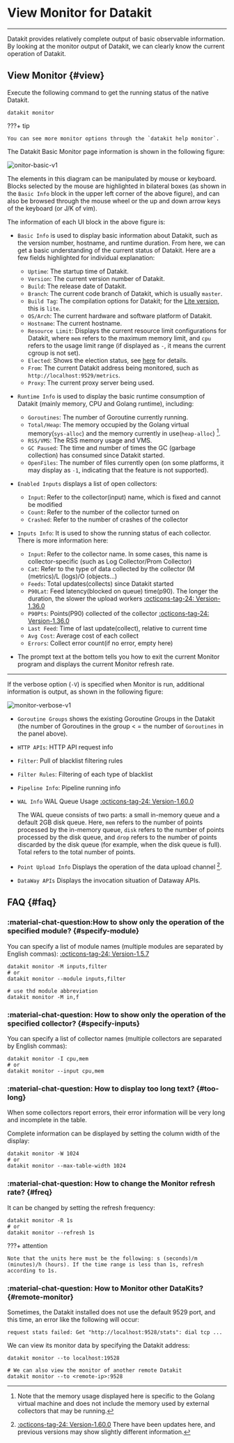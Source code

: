 
# View Monitor for Datakit
---

Datakit provides relatively complete output of basic observable information. By looking at the monitor output of Datakit, we can clearly know the current operation of Datakit.

## View Monitor {#view}

Execute the following command to get the running status of the native Datakit.

```shell
datakit monitor
```
<!-- markdownlint-disable MD046 -->
???+ tip

    You can see more monitor options through the `datakit help monitor`.
<!-- markdownlint-enable -->
The Datakit Basic Monitor page information is shown in the following figure:

![`onitor-basic-v1`](https://static.guance.com/images/datakit/monitor-basic-v1.png)

The elements in this diagram can be manipulated by mouse or keyboard. Blocks selected by the mouse are highlighted in bilateral boxes (as shown in the `Basic Info` block in the upper left corner of the above figure), and can also be browsed through the mouse wheel or the up and down arrow keys of the keyboard (or J/K of vim).

The information of each UI block in the above figure is:

- `Basic Info` is used to display basic information about Datakit, such as the version number, hostname, and runtime duration. From here, we can get a basic understanding of the current status of Datakit. Here are a few fields highlighted for individual explanation:
    - `Uptime`: The startup time of Datakit.
    - `Version`: The current version number of Datakit.
    - `Build`: The release date of Datakit.
    - `Branch`: The current code branch of Datakit, which is usually `master`.
    - `Build Tag`: The compilation options for Datakit; for the [Lite version](datakit-install.md#lite-install), this is `lite`.
    - `OS/Arch`: The current hardware and software platform of Datakit.
    - `Hostname`: The current hostname.
    - `Resource Limit`: Displays the current resource limit configurations for Datakit, where `mem` refers to the maximum memory limit, and `cpu` refers to the usage limit range (if displayed as `-`, it means the current cgroup is not set).
    - `Elected`: Shows the election status, see [here](election.md#status) for details.
    - `From`: The current Datakit address being monitored, such as `http://localhost:9529/metrics`.
    - `Proxy`: The current proxy server being used.

- `Runtime Info` is used to display the basic runtime consumption of Datakit (mainly memory, CPU and Golang runtime), including:

    - `Goroutines`: The number of Goroutine currently running.
    - `Total/Heap`: The memory occupied by the Golang virtual memory(`sys-alloc`) and the memory currently in use(`heap-alloc`) [^go-mem].
    - `RSS/VMS`: The RSS memory usage and VMS.
    - `GC Paused`: The time and number of times the GC (garbage collection) has consumed since Datakit started.
    - `OpenFiles`: The number of files currently open (on some platforms, it may display as `-1`, indicating that the feature is not supported).

[^go-mem]: Note that the memory usage displayed here is specific to the Golang virtual machine and does not include the memory used by external collectors that may be running.

- `Enabled Inputs` displays a list of open collectors:

    - `Input`: Refer to the collector(input) name, which is fixed and cannot be modified
    - `Count`: Refer to the number of the collector turned on
    - `Crashed`: Refer to the number of crashes of the collector

- `Inputs Info`: It is used to show the running status of each collector. There is more information here:

    - `Input`: Refer to the collector name. In some cases, this name is collector-specific (such as Log Collector/Prom Collector)
    - `Cat`: Refer to the type of data collected by the collector (M (metrics)/L (logs)/O (objects...)
    - `Feeds`: Total updates(collects) since Datakit started
    - `P90Lat`: Feed latency(blocked on queue) time(p90). The longer the duration, the slower the upload workers [:octicons-tag-24: Version-1.36.0](../datakit/changelog.md#cl-1.36.0)
    - `P90Pts`: Points(P90) collected of the collector [:octicons-tag-24: Version-1.36.0](../datakit/changelog.md#cl-1.36.0)
    - `Last Feed`: Time of last update(collect), relative to current time
    - `Avg Cost`: Average cost of each collect
    - `Errors`: Collect error count(if no error, empty here)

- The prompt text at the bottom tells you how to exit the current Monitor program and displays the current Monitor refresh rate.

---

If the verbose option (`-V`) is specified when Monitor is run, additional information is output, as shown in the following figure:

![`monitor-verbose-v1`](https://static.guance.com/images/datakit/monitor-verbose-v1.png)

- `Goroutine Groups` shows the existing Goroutine Groups in the Datakit (the number of Goroutines in the group < = the number of `Goroutines` in the panel above).
- `HTTP APIs`: HTTP API request info
- `Filter`: Pull of blacklist filtering rules
- `Filter Rules`: Filtering of each type of blacklist
- `Pipeline Info`: Pipeline running info
- `WAL Info` WAL Queue Usage [:octicons-tag-24: Version-1.60.0](changelog.md#cl-1.60.0)

    The WAL queue consists of two parts: a small in-memory queue and a default 2GB disk queue. Here, `mem` refers to the number of points processed by the in-memory queue, `disk` refers to the number of points processed by the disk queue, and `drop` refers to the number of points discarded by the disk queue (for example, when the disk queue is full). Total refers to the total number of points.

- `Point Upload Info` Displays the operation of the data upload channel [^point-upload-info-on-160].
- `DataWay APIs` Displays the invocation situation of Dataway APIs.

[^point-upload-info-on-160]: [:octicons-tag-24: Version-1.60.0](changelog.md#cl-1.60.0) There have been updates here, and previous versions may show slightly different information.

## FAQ {#faq}
<!-- markdownlint-disable MD013 -->
### :material-chat-question:How to show only the operation of the specified module? {#specify-module}
<!-- markdownlint-enable -->
You can specify a list of module names (multiple modules are separated by English commas): [:octicons-tag-24: Version-1.5.7](changelog.md#cl-1.5.7)

```shell
datakit monitor -M inputs,filter
# or
datakit monitor --module inputs,filter

# use thd module abbreviation
datakit monitor -M in,f
```
<!-- markdownlint-disable MD013 -->
### :material-chat-question: How to show only the operation of the specified collector? {#specify-inputs}
<!-- markdownlint-enable -->
You can specify a list of collector names (multiple collectors are separated by English commas):

```shell
datakit monitor -I cpu,mem
# or
datakit monitor --input cpu,mem
```
<!-- markdownlint-disable MD013 -->
### :material-chat-question: How to display too long text? {#too-long}
<!-- markdownlint-enable -->
When some collectors report errors, their error information will be very long and incomplete in the table.

Complete information can be displayed by setting the column width of the display:

```shell
datakit monitor -W 1024
# or
datakit monitor --max-table-width 1024
```
<!-- markdownlint-disable MD013 -->
### :material-chat-question: How to change the Monitor refresh rate? {#freq}
<!-- markdownlint-enable -->
It can be changed by setting the refresh frequency:

```shell
datakit monitor -R 1s
# or
datakit monitor --refresh 1s
```
<!-- markdownlint-disable MD046 -->
???+ attention

    Note that the units here must be the following: s (seconds)/m (minutes)/h (hours). If the time range is less than 1s, refresh according to 1s. 
<!-- markdownlint-enable -->
<!-- markdownlint-disable MD013 -->
### :material-chat-question: How to Monitor other DataKits? {#remote-monitor}
<!-- markdownlint-enable -->

Sometimes, the Datakit installed does not use the default 9529 port, and this time, an error like the following will occur:

```shell
request stats failed: Get "http://localhost:9528/stats": dial tcp ...
```

We can view its monitor data by specifying the Datakit address:

```shell
datakit monitor --to localhost:19528

# We can also view the monitor of another remote Datakit
datakit monitor --to <remote-ip>:9528
```
